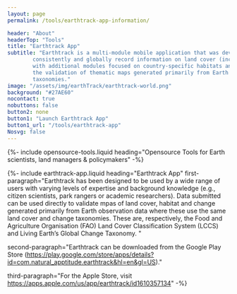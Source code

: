 ```yaml
---
layout: page
permalink: /tools/earthtrack-app-information/

header: "About"
headerTop: "Tools"
title: "Earthtrack App"
subtitle: "Earthtrack is a multi-module mobile application that was developed through Living Earth to routinely,
        consistently and globally record information on land cover (including vegetation strata and dominant plant species) and land cover change
        with additional modules focused on country-specific habitats and fire. Earthtrack has been developed to support
        the validation of thematic maps generated primarily from Earth observation data and using globally applicable
        taxonomies."
image: "/assets/img/earthTrack/earthtrack-world.png"
background: "#27AE60"
nocontact: true
nobuttons: false
button2: none
button1: "Launch Earthtrack App"
button1_url: "/tools/earthtrack-app"
Nosvg: false
---
```

{%-
include opensource-tools.liquid
heading="Opensource Tools for Earth scientists, land managers & policymakers"
-%}

{%-
include earthtrack-app.liquid
heading="Earthtrack App"
first-paragraph="Earthtrack has been designed to be used by a wide range of users with varying levels of expertise and background
        knowledge (e.g., citizen scientists, park rangers or academic researchers). Data submitted can be used directly
        to validate mpas of land cover, habitat and change generated primarily from Earth observation data where these
        use the same land cover and change taxonomies. These are, respectively, the Food and Agriculture Organisation
        (FAO) Land Cover Classification System (LCCS) and Living Earth’s Global Change Taxonomy. "
        
second-paragraph="Earthtrack can be downloaded from the Google Play Store (https://play.google.com/store/apps/details?id=com.natural_apptitude.earthtrack&hl=en&gl=US)."

third-paragraph="For the Apple Store, visit https://apps.apple.com/us/app/earthtrack/id1610357134"
-%}
